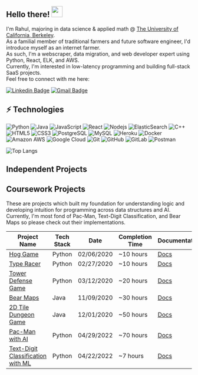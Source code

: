 ## Hello there! <img src="https://raw.githubusercontent.com/aemmadi/aemmadi/master/wave.gif" width="30">

I'm Rahul, majoring in data science & applied math @ [The University of California, Berkeley](https://www.berkeley.edu/).
<br/>
As a familial member of traditional farmers and future software engineer, I'd introduce myself as an internet farmer.
<br/>
As such, I'm a webscraper, data migration, and web developer expert using Python, React, ELK, and AWS.
<br/>
Currently, I'm interested in low-latency programming and building full-stack SaaS projects.
<br/>
Feel free to connect with me here:

[![Linkedin Badge](https://img.shields.io/badge/-rahulravella-blue?style=flat-square&logo=Linkedin&logoColor=white&link=https://www.linkedin.com/in/rahul-ravella-359b48161/)](https://www.linkedin.com/in/rahul-ravella-359b48161/)
[![Gmail Badge](https://img.shields.io/badge/-ravellarahul@gmail.com-c14438?style=flat-square&logo=Gmail&logoColor=white&link=mailto:ravellarahul@gmail.com)](mailto:ravellarahul@gmail.com)

## ⚡ Technologies
![Python](https://img.shields.io/badge/-Python-black?style=flat-square&logo=Python)
![Java](https://img.shields.io/badge/-Java-black?style=flat-square&logo=java)
![JavaScript](https://img.shields.io/badge/-JavaScript-black?style=flat-square&logo=javascript)
![React](https://img.shields.io/badge/-React-black?style=flat-square&logo=react)
![Nodejs](https://img.shields.io/badge/-Nodejs-black?style=flat-square&logo=Node.js)
![ElasticSearch](https://img.shields.io/badge/-ElasticSearch-005571?style=flat-square&logo=elasticsearch)
![C++](https://img.shields.io/badge/-C++-00599C?style=flat-square&logo=c)
![HTML5](https://img.shields.io/badge/-HTML5-E34F26?style=flat-square&logo=html5&logoColor=white)
![CSS3](https://img.shields.io/badge/-CSS3-1572B6?style=flat-square&logo=css3)
![PostgreSQL](https://img.shields.io/badge/-PostgreSQL-336791?style=flat-square&logo=postgresql)
![MySQL](https://img.shields.io/badge/-MySQL-black?style=flat-square&logo=mysql)
![Heroku](https://img.shields.io/badge/-Heroku-430098?style=flat-square&logo=heroku)
![Docker](https://img.shields.io/badge/-Docker-black?style=flat-square&logo=docker)
![Amazon AWS](https://img.shields.io/badge/Amazon%20AWS-232F3E?style=flat-square&logo=amazon-aws)
![Google Cloud](https://img.shields.io/badge/Google%20Cloud-black?style=flat-square&logo=google-cloud)
![Git](https://img.shields.io/badge/-Git-black?style=flat-square&logo=git)
![GitHub](https://img.shields.io/badge/-GitHub-181717?style=flat-square&logo=github)
![GitLab](https://img.shields.io/badge/-GitLab-FCA121?style=flat-square&logo=gitlab)
![Postman](https://img.shields.io/badge/-Postman-white?style=flat-square&logo=postman)

![Top Langs](https://github-readme-stats.vercel.app/api/top-langs/?username=aemmadi&hide=TeX&layout=compact)

## Independent Projects


## Coursework Projects
These are projects which built my foundation for understanding logic and developing intuition for programming across data structures and AI.
Currently, I'm most fond of Pac-Man, Text-Digit Classification, and  Bear Maps so please check out their implementations.

| Project Name | Tech Stack | Date | Completion Time | Documentation |
| --- | --- | --- | --- | --- |
| [Hog Game](https://inst.eecs.berkeley.edu/~cs61a/sp20/proj/hog/)                          | Python | 02/06/2020 | ~10 hours | [Docs](https://inst.eecs.berkeley.edu/~cs61a/sp20/proj/hog/)  
| [Type Racer](https://inst.eecs.berkeley.edu/~cs61a/sp20/proj/cats/)                       | Python | 02/27/2020 | ~10 hours | [Docs](https://inst.eecs.berkeley.edu/~cs61a/sp20/proj/cats/) 
| [Tower Defense Game](https://inst.eecs.berkeley.edu/~cs61a/sp20/proj/ants/)               | Python | 03/12/2020 | ~20 hours | [Docs](https://inst.eecs.berkeley.edu/~cs61a/sp20/proj/ants/) 
| [Bear Maps](http://fa20.datastructur.es/materials/proj/proj2d/proj2d)                     | Java   | 11/09/2020 | ~30 hours | [Docs](http://fa20.datastructur.es/materials/proj/proj2d/proj2d) 
| [2D Tile Dungeon Game](http://fa20.datastructur.es/materials/proj/proj3/proj3)            | Java   | 12/01/2020 | ~50 hours | [Docs](http://fa20.datastructur.es/materials/proj/proj3/proj3) 
| [Pac-Man with AI](https://inst.eecs.berkeley.edu/~cs188/sp22/projects/)                   | Python | 04/29/2022 | ~70 hours | [Docs](https://inst.eecs.berkeley.edu/~cs188/sp22/projects/) 
| [Text-Digit Classification with ML](https://inst.eecs.berkeley.edu/~cs188/sp22/project5/) | Python | 04/22/2022 | ~7 hours  | [Docs](https://inst.eecs.berkeley.edu/~cs188/sp22/project5/) 

